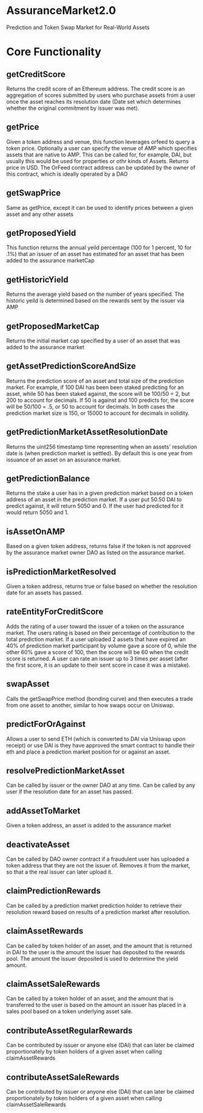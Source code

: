 # AssuranceMarket2.0

Prediction and Token Swap Market for Real-World Assets


# Core Functionality


## getCreditScore

Returns the credit score of an Ethereum address. The credit score is an aggregation of scores submitted by users who purchase assets from a user once the asset reaches its resolution date (Date set which determines whether the original commitment by issuer was met).


## getPrice

Given a token address and venue, this function leverages orfeed to query a token price. Optionally a user can specify the venue of AMP which specifies assets that are native to AMP. This can be called for, for example, DAI, but usually this would be used for properties or othr kinds of Assets. Returns price in USD. The OrFeed contract address can be updated by the owner of this contract, which is ideally operated by a DAO

## getSwapPrice

Same as getPrice, except it can be used to identify prices between a given asset and any other assets


## getProposedYield

This function returns the annual yeild percentage (100 for 1 percent, 10 for .1%) that an issuer of an asset has estimated for an asset that has been added to the assurance marketCap


## getHistoricYield

Returns the average yield based on the number of years specified. The historic yeild is determined based on the rewards sent by the issuer via AMP


## getProposedMarketCap

Returns the initial market cap specified by a user of an asset that was added to the assurance market


## getAssetPredictionScoreAndSize

Returns the prediction score of an asset and total size of the prediction market. For example, if 100 DAI has been been staked predicting for an asset, while 50 has been staked against, the score will be 100/50 = 2, but 200 to account for decimals. If 50 is against and 100 predicts for, the score will be 50/100 = .5, or 50 to account for decimals. In both cases the prediction market size is 150, or 15000 to account for decimals in solidity.


## getPredictionMarketAssetResolutionDate

Returns the uint256 timestamp time representing when an assets' resolution date is (when prediction market is settled). By default this is one year from issuance of an asset on an assurance market.


## getPredictionBalance

Returns the stake a user has in a given prediction market based on a token address of an asset in the prediction market. If a user put 50.50 DAI to predict against, it will return 5050 and 0. If the user had predicted for it would return 5050 and 1.


## isAssetOnAMP

Based on a given token address, returns false if the token is not approved by the assurance market owner DAO as listed on the assurance market.


## isPredictionMarketResolved

Given a token address, returns true or false based on whether the resolution date for an assets has passed.


## rateEntityForCreditScore

Adds the rating of a user toward the issuer of a token on the assurance market. The users rating is based on their percentage of contribution to the total prediction market. If a user uploaded 2 assets that have expired an 40% of prediction market participant by volume gave a score of 0, while the other 60% gave a score of 100, then the score will be 60 when the credit score is returned. A user can rate an issuer up to 3 times per asset (after the first score, it is an update to their  sent score in case it was a mistake).


## swapAsset

Calls the getSwapPrice method (bonding curve) and then executes a trade from one asset to another, similar to how swaps occur on Uniswap.


## predictForOrAgainst

Allows a user to send ETH (which is converted to DAI via Uniswap upon receipt) or use DAI is they have approved the smart contract to handle their eth and place a prediction market position for or against an asset.


## resolvePredictionMarketAsset
Can be called by issuer or the owner DAO at any time. Can be called by any user if the resolution date for an asset has passed.


## addAssetToMarket

Given a token address, an asset is added to the assurance market


## deactivateAsset

Can be called by DAO owner contract if a fraudulent user has uploaded a token address that they are not the issuer of. Removes it from the market, so that a the real issuer can later upload it.


## claimPredictionRewards

Can be called by a prediction market prediction holder to retrieve their resolution reward based on results of a prediction market after resolution.

## claimAssetRewards

Can be called by token holder of an asset, and the amount that is returned in DAI to the user is the amount the issuer has deposited to the rewards pool. The amount the issuer deposited is used to determine the yield amount.


## claimAssetSaleRewards

Can be called by a token holder of an asset, and the amount that is transferred to the user is based on the amount an issuer has placed in a sales pool based on a token underlying asset sale.


## contributeAssetRegularRewards

Can be contributed by issuer or anyone else (DAI) that can later be claimed proportionately by token holders of a given asset when calling claimAssetRewards

## contributeAssetSaleRewards

Can be contributed by issuer or anyone else (DAI) that can later be claimed proportionately by token holders of a given asset when calling claimAssetSaleRewards
